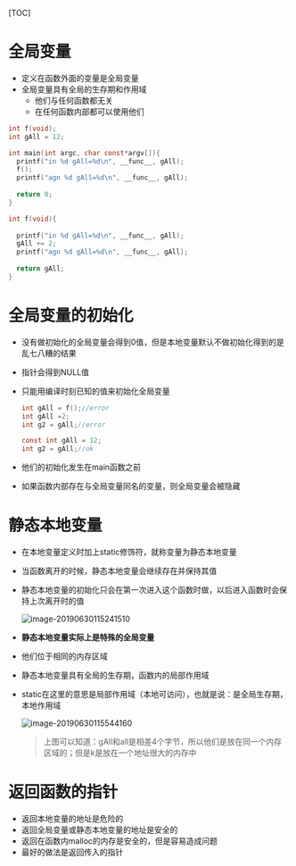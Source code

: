 [TOC]

# 全局变量

* 定义在函数外面的变量是全局变量
* 全局变量具有全局的生存期和作用域
  * 他们与任何函数都无关
  * 在任何函数内部都可以使用他们

```c
int f(void);
int gAll = 12;

int main(int argc, char const*argv[]){
  printf("in %d gAll=%d\n", __func__, gAll);
  f();
  printf("agn %d gAll=%d\n", __func__, gAll);
  
  return 0;
}

int f(void){
  
  printf("in %d gAll=%d\n", __func__, gAll);
  gAll += 2;
  printf("agn %d gAll=%d\n", __func__, gAll);
  
  return gAll;
}
```



# 全局变量的初始化

* 没有做初始化的全局变量会得到0值，但是本地变量默认不做初始化得到的是乱七八糟的结果

* 指针会得到NULL值

* 只能用编译时刻已知的值来初始化全局变量

  ```c
  int gAll = f();//error
  int gAll =2;
  int g2 = gAll;//error
  
  const int gAll = 12;
  int g2 = gAll;//ok
  ```

* 他们的初始化发生在main函数之前

* 如果函数内部存在与全局变量同名的变量，则全局变量会被隐藏



# 静态本地变量

* 在本地变量定义时加上static修饰符，就称变量为静态本地变量

* 当函数离开的时候，静态本地变量会继续存在并保持其值

* 静态本地变量的初始化只会在第一次进入这个函数时做，以后进入函数时会保持上次离开时的值

  ![image-20190630115241510](/Users/chenyansong/Documents/note/images/c_languge/image-20190630115241510.png)

* **静态本地变量实际上是特殊的全局变量**

* 他们位于相同的内存区域

* 静态本地变量具有全局的生存期，函数内的局部作用域

* static在这里的意思是局部作用域（本地可访问），也就是说：是全局生存期，本地作用域

  ![image-20190630115544160](/Users/chenyansong/Documents/note/images/c_languge/image-20190630115544160.png)

  > 上图可以知道：gAll和all是相差4个字节，所以他们是放在同一个内存区域的；但是k是放在一个地址很大的内存中

# 返回函数的指针

* 返回本地变量的地址是危险的
* 返回全局变量或静态本地变量的地址是安全的
* 返回在函数内malloc的内存是安全的，但是容易造成问题
* 最好的做法是返回传入的指针